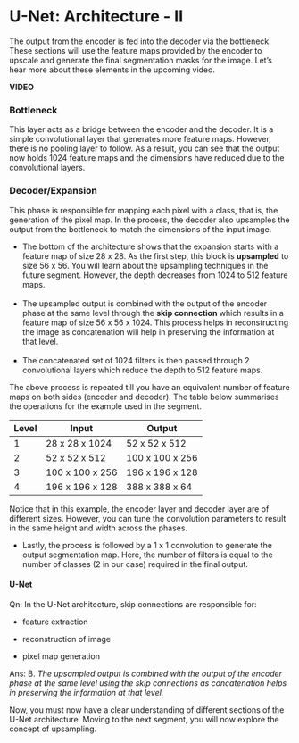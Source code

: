 # U-Net: Architecture - II

The output from the encoder is fed into the decoder via the bottleneck. These sections will use the feature maps provided by the encoder to upscale and generate the final segmentation masks for the image. Let’s hear more about these elements in the upcoming video.

**VIDEO**

### Bottleneck

This layer acts as a bridge between the encoder and the decoder. It is a simple convolutional layer that generates more feature maps. However, there is no pooling layer to follow. As a result, you can see that the output now holds 1024 feature maps and the dimensions have reduced due to the convolutional layers.

### Decoder/Expansion  

This phase is responsible for mapping each pixel with a class, that is, the generation of the pixel map. In the process, the decoder also upsamples the output from the bottleneck to match the dimensions of the input image. 

- The bottom of the architecture shows that the expansion starts with a feature map of size 28 x 28. As the first step, this block is **upsampled** to size 56 x 56. You will learn about the upsampling techniques in the future segment. However, the depth decreases from 1024 to 512 feature maps.   
   
- The upsampled output is combined with the output of the encoder phase at the same level through the **skip connection** which results in a feature map of size 56 x 56 x 1024. This process helps in reconstructing the image as concatenation will help in preserving the information at that level.   
   
- The concatenated set of 1024 filters is then passed through 2 convolutional layers which reduce the depth to 512 feature maps.

The above process is repeated till you have an equivalent number of feature maps on both sides (encoder and decoder). The table below summarises the operations for the example used in the segment.

| Level | Input           | Output          |
| ----- | --------------- | --------------- |
| 1     | 28 x 28 x 1024  | 52 x 52 x 512   |
| 2     | 52 x 52 x 512   | 100 x 100 x 256 |
| 3     | 100 x 100 x 256 | 196 x 196 x 128 |
| 4     | 196 x 196 x 128 | 388 x 388 x 64  |

Notice that in this example, the encoder layer and decoder layer are of different sizes. However, you can tune the convolution parameters to result in the same height and width across the phases.

- Lastly, the process is followed by a 1 x 1 convolution to generate the output segmentation map. Here, the number of filters is equal to the number of classes (2 in our case) required in the final output. 

#### U-Net

Qn: In the U-Net architecture, skip connections are responsible for:

- feature extraction

- reconstruction of image

- pixel map generation

Ans: B. *The upsampled output is combined with the output of the encoder phase at the same level using the skip connections as concatenation helps in preserving the information at that level.*

Now, you must now have a clear understanding of different sections of the U-Net architecture. Moving to the next segment, you will now explore the concept of upsampling.
